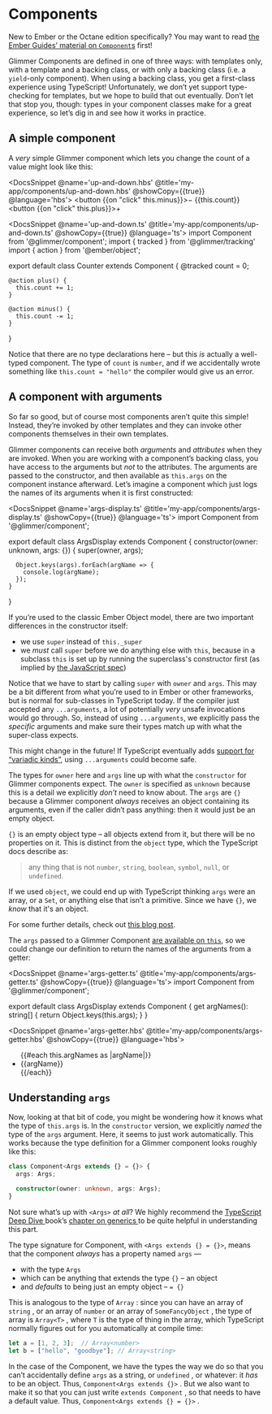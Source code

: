 # Components

<aside>

New to Ember or the Octane edition specifically? You may want to read [the Ember Guides’ material on `Component`s][guides-component] first!

</aside>


Glimmer Components are defined in one of three ways: with templates only, with a template and a backing class, or with only a backing class (i.e. a `yield`-only component). When using a backing class, you get a first-class experience using TypeScript! Unfortunately, we don’t yet support type-checking for templates, but we hope to build that out eventually. Don’t let that stop you, though: types in your component classes make for a great experience, so let’s dig in and see how it works in practice.

## A simple component

A *very* simple Glimmer component which lets you change the count of a value might look like this:

<DocsSnippet @name='up-and-down.hbs' @title='my-app/components/up-and-down.hbs' @showCopy={{true}} @language='hbs'>
  <button {{on "click" this.minus}}>&minus;</button>
  {{this.count}}
  <button {{on "click" this.plus}}>+</button>
</DocsSnippet>

<DocsSnippet @name='up-and-down.ts' @title='my-app/components/up-and-down.ts' @showCopy={{true}} @language='ts'>
  import Component from '@glimmer/component';
  import { tracked } from '@glimmer/tracking'
  import { action } from '@ember/object';

  export default class Counter extends Component {
    @tracked count = 0;
    
    @action plus() {
      this.count += 1;
    }
    
    @action minus() {
      this.count -= 1;
    }
  }
</DocsSnippet>

Notice that there are no type declarations here – but this *is* actually a well-typed component. The type of `count` is `number`, and if we accidentally wrote something like `this.count = "hello"` the compiler would give us an error.

## A component with arguments

So far so good, but of course most components aren’t quite this simple! Instead, they’re invoked by other templates and they can invoke other components themselves in their own templates.

Glimmer components can receive both *arguments* and *attributes* when they are invoked. When you are working with a component’s backing class, you have access to the arguments but *not* to the attributes. The arguments are passed to the constructor, and then available as `this.args` on the component instance afterward. Let’s imagine a component which just logs the names of its arguments when it is first constructed:

<DocsSnippet @name='args-display.ts' @title='my-app/components/args-display.ts' @showCopy={{true}} @language='ts'>
  import Component from '@glimmer/component';

  export default class ArgsDisplay extends Component {
    constructor(owner: unknown, args: {}) {
      super(owner, args);

      Object.keys(args).forEach(argName => {
        console.log(argName);
      });
    }
  }
</DocsSnippet>

<aside>

If you’re used to the classic Ember Object model, there are two important differences in the constructor itself:

- we use `super` instead of `this._super`
- we *must* call `super` before we do anything else with `this`, because in a subclass `this` is set up by running the superclass's constructor first (as implied by [the JavaScript spec](https://tc39.es/ecma262/#sec-runtime-semantics-classdefinitionevaluation))

</aside>

Notice that we have to start by calling `super` with `owner` and `args`. This may be a bit different from what you’re used to in Ember or other frameworks, but is normal for sub-classes in TypeScript today. If the compiler just accepted any `...arguments`, a lot of potentially *very* unsafe invocations would go through. So, instead of using `...arguments`, we explicitly pass the *specific* arguments and make sure their types match up with what the super-class expects.

<aside>

This might change in the future! If TypeScript eventually adds [support for “variadic kinds”](https://github.com/Microsoft/TypeScript/issues/5453), using `...arguments` could become safe.

</aside>

The types for `owner` here and `args` line up with what the `constructor` for Glimmer components expect. The `owner` is specified as `unknown` because this is a detail we explicitly *don’t* need to know about. The `args` are `{}` because a Glimmer component *always* receives an object containing its arguments, even if the caller didn’t pass anything: then it would just be an empty object.

<aside>

`{}` is an empty object type – all objects extend from it, but there will be no properties on it. This is distinct from the `object` type, which the TypeScript docs describe as:

> any thing that is not `number`, `string`, `boolean`, `symbol`, `null`, or `undefined`.

If we used `object`, we could end up with TypeScript thinking `args` were an array, or a `Set`, or anything else that isn’t a primitive. Since we have `{}`, we *know* that it's an object.

For some further details, check out [this blog post](https://mariusschulz.com/blog/the-object-type-in-typescript).

</aside>

The `args` passed to a Glimmer Component [are available on `this`](https://github.com/glimmerjs/glimmer.js/blob/2f840309f013898289af605abffe7aee7acc6ed5/packages/%40glimmer/component/src/component.ts#L12), so we could change our definition to return the names of the arguments from a getter:

<DocsSnippet @name='args-getter.ts' @title='my-app/components/args-getter.ts' @showCopy={{true}} @language='ts'>
  import Component from '@glimmer/component';

  export default class ArgsDisplay extends Component {
    get argNames(): string[] {
      return Object.keys(this.args);
    }
  }
</DocsSnippet>

<DocsSnippet @name='args-getter.hbs' @title='my-app/components/args-getter.hbs' @showCopy={{true}} @language='hbs'>
  <ul>
    {{#each this.argNames as |argName|}}
      <li>{{argName}}</li>
    {{/each}}
  </ul>
</DocsSnippet>

## Understanding `args`

Now, looking at that bit of code, you might be wondering how it knows what the type of `this.args` is. In the `constructor` version, we explicitly *named* the type of the `args` argument. Here, it seems to just work automatically. This works because the type definition for a Glimmer component looks roughly like this:

```ts
class Component<Args extends {} = {}> {
  args: Args;

  constructor(owner: unknown, args: Args);
}
```

<!-- </Args TODO: remove this when upstream is fixed> -->

<aside>

Not sure what’s up with `<Args>` *at all*? We highly recommend the [TypeScript Deep Dive ](https://basarat.gitbooks.io/typescript/) book’s [chapter on generics ](https://basarat.gitbooks.io/typescript/docs/types/generics.html) to be quite helpful in understanding this part.

</aside>

The type signature for Component, with `<Args extends {} = {}>`, means that the component *always* has a property named `args` —

* with the type `Args`
* which can be anything that extends the type `{}` – an object
* and *defaults* to being just an empty object – `= {}`

This is analogous to the type of `Array` : since you can have an array of `string` , or an array of `number` or an array of `SomeFancyObject` , the type of array is `Array<T>` , where `T` is the type of thing in the array, which TypeScript normally figures out for you automatically at compile time:

```ts
let a = [1, 2, 3];  // Array<number>
let b = ["hello", "goodbye"]; // Array<string>
```

In the case of the Component, we have the types the way we do so that you can’t accidentally define `args` as a string, or `undefined` , or whatever: it *has* to be an object. Thus, `Component<Args extends {}>` . But we also want to make it so that you can just write `extends Component` , so that needs to have a default value. Thus, `Component<Args extends {} = {}>` .



[guides-component]: https://guides.emberjs.com/release/components/
